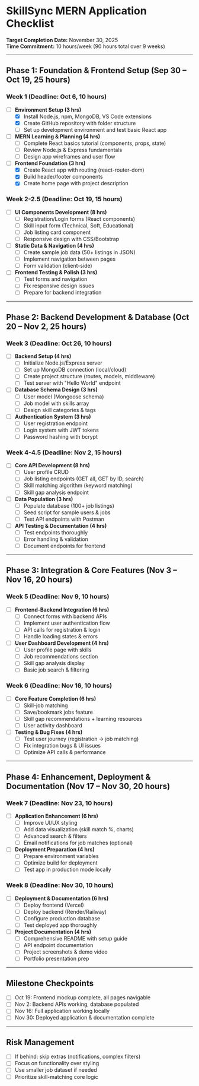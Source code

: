 # SkillSync MERN Application Checklist

**Target Completion Date:** November 30, 2025  
**Time Commitment:** 10 hours/week (90 hours total over 9 weeks)

---

## Phase 1: Foundation & Frontend Setup (Sep 30 – Oct 19, 25 hours)

### Week 1 (Deadline: Oct 6, 10 hours)
- [ ] **Environment Setup (3 hrs)**
  - [X] Install Node.js, npm, MongoDB, VS Code extensions
  - [X] Create GitHub repository with folder structure
  - [ ] Set up development environment and test basic React app
- [ ] **MERN Learning & Planning (4 hrs)**
  - [ ] Complete React basics tutorial (components, props, state)
  - [ ] Review Node.js & Express fundamentals
  - [ ] Design app wireframes and user flow
- [ ] **Frontend Foundation (3 hrs)**
  - [X] Create React app with routing (react-router-dom)
  - [X] Build header/footer components
  - [X] Create home page with project description

### Week 2-2.5 (Deadline: Oct 19, 15 hours)
- [ ] **UI Components Development (8 hrs)**
  - [ ] Registration/Login forms (React components)
  - [ ] Skill input form (Technical, Soft, Educational)
  - [ ] Job listing card component
  - [ ] Responsive design with CSS/Bootstrap
- [ ] **Static Data & Navigation (4 hrs)**
  - [ ] Create sample job data (50+ listings in JSON)
  - [ ] Implement navigation between pages
  - [ ] Form validation (client-side)
- [ ] **Frontend Testing & Polish (3 hrs)**
  - [ ] Test forms and navigation
  - [ ] Fix responsive design issues
  - [ ] Prepare for backend integration

---

## Phase 2: Backend Development & Database (Oct 20 – Nov 2, 25 hours)

### Week 3 (Deadline: Oct 26, 10 hours)
- [ ] **Backend Setup (4 hrs)**
  - [ ] Initialize Node.js/Express server
  - [ ] Set up MongoDB connection (local/cloud)
  - [ ] Create project structure (routes, models, middleware)
  - [ ] Test server with "Hello World" endpoint
- [ ] **Database Schema Design (3 hrs)**
  - [ ] User model (Mongoose schema)
  - [ ] Job model with skills array
  - [ ] Design skill categories & tags
- [ ] **Authentication System (3 hrs)**
  - [ ] User registration endpoint
  - [ ] Login system with JWT tokens
  - [ ] Password hashing with bcrypt

### Week 4-4.5 (Deadline: Nov 2, 15 hours)
- [ ] **Core API Development (8 hrs)**
  - [ ] User profile CRUD
  - [ ] Job listing endpoints (GET all, GET by ID, search)
  - [ ] Skill matching algorithm (keyword matching)
  - [ ] Skill gap analysis endpoint
- [ ] **Data Population (3 hrs)**
  - [ ] Populate database (100+ job listings)
  - [ ] Seed script for sample users & jobs
  - [ ] Test API endpoints with Postman
- [ ] **API Testing & Documentation (4 hrs)**
  - [ ] Test endpoints thoroughly
  - [ ] Error handling & validation
  - [ ] Document endpoints for frontend

---

## Phase 3: Integration & Core Features (Nov 3 – Nov 16, 20 hours)

### Week 5 (Deadline: Nov 9, 10 hours)
- [ ] **Frontend-Backend Integration (6 hrs)**
  - [ ] Connect forms with backend APIs
  - [ ] Implement user authentication flow
  - [ ] API calls for registration & login
  - [ ] Handle loading states & errors
- [ ] **User Dashboard Development (4 hrs)**
  - [ ] User profile page with skills
  - [ ] Job recommendations section
  - [ ] Skill gap analysis display
  - [ ] Basic job search & filtering

### Week 6 (Deadline: Nov 16, 10 hours)
- [ ] **Core Feature Completion (6 hrs)**
  - [ ] Skill-job matching
  - [ ] Save/bookmark jobs feature
  - [ ] Skill gap recommendations + learning resources
  - [ ] User activity dashboard
- [ ] **Testing & Bug Fixes (4 hrs)**
  - [ ] Test user journey (registration → job matching)
  - [ ] Fix integration bugs & UI issues
  - [ ] Optimize API calls & performance

---

## Phase 4: Enhancement, Deployment & Documentation (Nov 17 – Nov 30, 20 hours)

### Week 7 (Deadline: Nov 23, 10 hours)
- [ ] **Application Enhancement (6 hrs)**
  - [ ] Improve UI/UX styling
  - [ ] Add data visualization (skill match %, charts)
  - [ ] Advanced search & filters
  - [ ] Email notifications for job matches (optional)
- [ ] **Deployment Preparation (4 hrs)**
  - [ ] Prepare environment variables
  - [ ] Optimize build for deployment
  - [ ] Test app in production mode locally

### Week 8 (Deadline: Nov 30, 10 hours)
- [ ] **Deployment & Documentation (6 hrs)**
  - [ ] Deploy frontend (Vercel)
  - [ ] Deploy backend (Render/Railway)
  - [ ] Configure production database
  - [ ] Test deployed app thoroughly
- [ ] **Project Documentation (4 hrs)**
  - [ ] Comprehensive README with setup guide
  - [ ] API endpoint documentation
  - [ ] Project screenshots & demo video
  - [ ] Portfolio presentation prep

---

## Milestone Checkpoints
- [ ] Oct 19: Frontend mockup complete, all pages navigable
- [ ] Nov 2: Backend APIs working, database populated
- [ ] Nov 16: Full application working locally
- [ ] Nov 30: Deployed application & documentation complete

---

## Risk Management
- [ ] If behind: skip extras (notifications, complex filters)
- [ ] Focus on functionality over styling
- [ ] Use smaller job dataset if needed
- [ ] Prioritize skill-matching core logic
